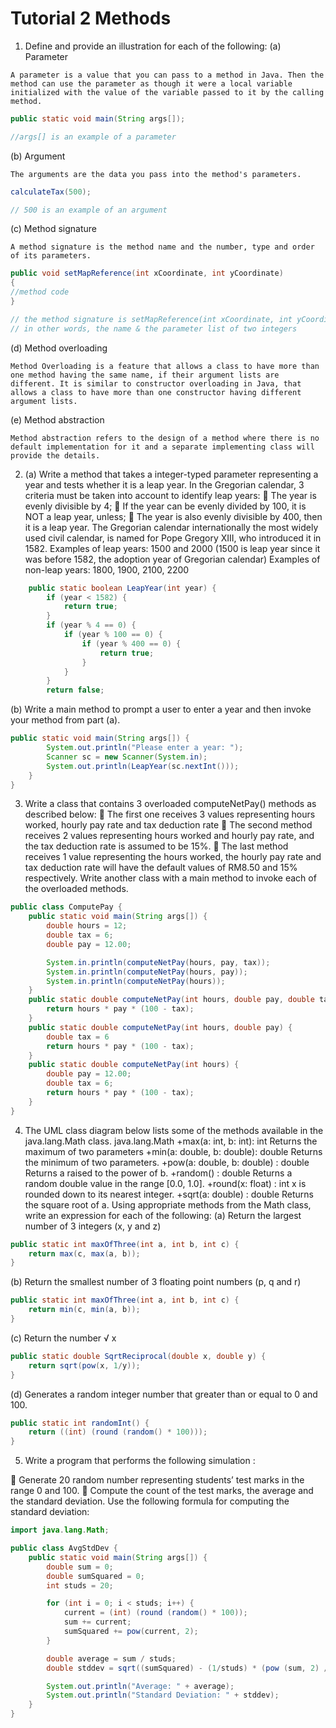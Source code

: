 # Tutorial 2 Methods

1. Define and provide an illustration for each of the following:
(a) Parameter

```
A parameter is a value that you can pass to a method in Java. Then the method can use the parameter as though it were a local variable initialized with the value of the variable passed to it by the calling method.
```

```java
public static void main(String args[]);

//args[] is an example of a parameter
```

(b) Argument

```
The arguments are the data you pass into the method's parameters.
```

```java
calculateTax(500);

// 500 is an example of an argument
```

(c) Method signature

```
A method signature is the method name and the number, type and order of its parameters.
```

```java
public void setMapReference(int xCoordinate, int yCoordinate)
{
//method code
}

// the method signature is setMapReference(int xCoordinate, int yCoordinate)
// in other words, the name & the parameter list of two integers
```

(d) Method overloading

```
Method Overloading is a feature that allows a class to have more than one method having the same name, if their argument lists are different. It is similar to constructor overloading in Java, that allows a class to have more than one constructor having different argument lists.
```

(e) Method abstraction

```
Method abstraction refers to the design of a method where there is no default implementation for it and a separate implementing class will provide the details.
```

2. (a) Write a method that takes a integer-typed parameter representing a year and tests
whether it is a leap year. In the Gregorian calendar, 3 criteria must be taken into
account to identify leap years:
 The year is evenly divisible by 4;
 If the year can be evenly divided by 100, it is NOT a leap year, unless;
 The year is also evenly divisible by 400, then it is a leap year.
The Gregorian calendar internationally the most widely used civil calendar, is
named for Pope Gregory XIII, who introduced it in 1582.
Examples of leap years: 1500 and 2000 (1500 is leap year since it was before 1582,
the adoption year of Gregorian calendar)
Examples of non-leap years: 1800, 1900, 2100, 2200

```java
    public static boolean LeapYear(int year) {
        if (year < 1582) {
            return true;
        }
        if (year % 4 == 0) {
            if (year % 100 == 0) {
                if (year % 400 == 0) {
                    return true;
                }
            }
        }
        return false;
```

(b) Write a main method to prompt a user to enter a year and then invoke your method
from part (a).

```java
public static void main(String args[]) {
        System.out.println("Please enter a year: ");
        Scanner sc = new Scanner(System.in);
        System.out.println(LeapYear(sc.nextInt()));
    }
}
```

3. Write a class that contains 3 overloaded computeNetPay() methods as described below:
 The first one receives 3 values representing hours worked, hourly pay rate and tax
deduction rate
 The second method receives 2 values representing hours worked and hourly pay rate,
and the tax deduction rate is assumed to be 15%.
 The last method receives 1 value representing the hours worked, the hourly pay rate
and tax deduction rate will have the default values of RM8.50 and 15% respectively.
Write another class with a main method to invoke each of the overloaded methods.

```java
public class ComputePay {
    public static void main(String args[]) {
        double hours = 12;
        double tax = 6;
        double pay = 12.00;

        System.in.println(computeNetPay(hours, pay, tax));
        System.in.println(computeNetPay(hours, pay));
        System.in.println(computeNetPay(hours));
    }
    public static double computeNetPay(int hours, double pay, double tax) {
        return hours * pay * (100 - tax);
    }
    public static double computeNetPay(int hours, double pay) {
        double tax = 6
        return hours * pay * (100 - tax);
    }
    public static double computeNetPay(int hours) {
        double pay = 12.00;
        double tax = 6;
        return hours * pay * (100 - tax);
    }
}
```

4. The UML class diagram below lists some of the methods available in the java.lang.Math
class.
java.lang.Math
+max(a: int, b: int): int Returns the maximum of two parameters
+min(a: double, b: double): double Returns the minimum of two parameters.
+pow(a: double, b: double) : double Returns a raised to the power of b.
+random() : double Returns a random double value in the range [0.0, 1.0].
+round(x: float) : int x is rounded down to its nearest integer.
+sqrt(a: double) : double Returns the square root of a.
Using appropriate methods from the Math class, write an expression for each of the
following:
(a) Return the largest number of 3 integers (x, y and z)

```java
public static int maxOfThree(int a, int b, int c) {
    return max(c, max(a, b));
}
```

(b) Return the smallest number of 3 floating point numbers (p, q and r)

```java
public static int maxOfThree(int a, int b, int c) {
    return min(c, min(a, b));
}
```

(c) Return the number √ x

```java
public static double SqrtReciprocal(double x, double y) {
    return sqrt(pow(x, 1/y));
}
```

(d) Generates a random integer number that greater than or equal to 0 and 100.

```java
public static int randomInt() {
    return ((int) (round (random() * 100)));
}
```

5. Write a program that performs the following simulation :

 Generate 20 random number representing students’ test marks in the range 0 and 100.
 Compute the count of the test marks, the average and the standard deviation.
Use the following formula for computing the standard deviation:

```java
import java.lang.Math;

public class AvgStdDev {
    public static void main(String args[]) {
        double sum = 0;
        double sumSquared = 0;
        int studs = 20;

        for (int i = 0; i < studs; i++) {
            current = (int) (round (random() * 100));
            sum += current;
            sumSquared += pow(current, 2);
        }

        double average = sum / studs;
        double stddev = sqrt((sumSquared) - (1/studs) * (pow (sum, 2) / (n - 1)));

        System.out.println("Average: " + average);
        System.out.println("Standard Deviation: " + stddev);
    }
}
```